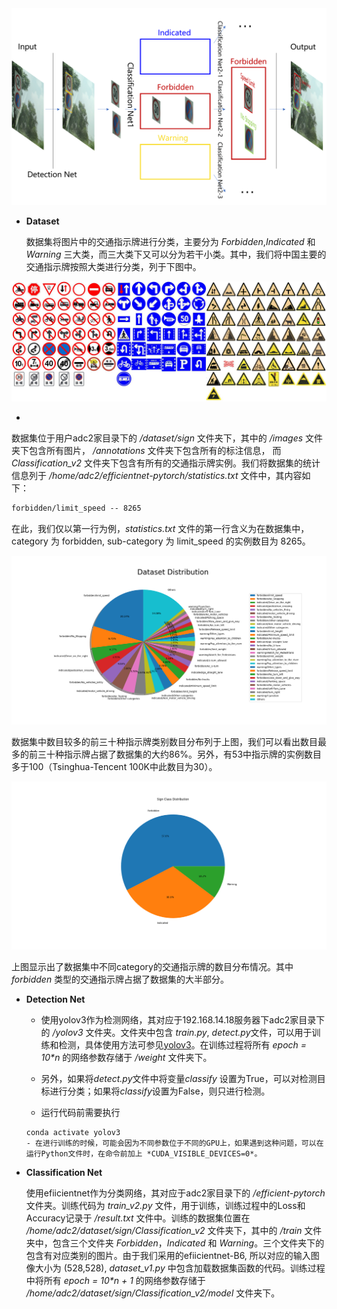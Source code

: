 <img src="./Images/Architecture.png" alt="Architecture" style="zoom:67%;" />

+ **Dataset**

  数据集将图片中的交通指示牌进行分类，主要分为 *Forbidden*,*Indicated* 和 *Warning* 三大类，而三大类下又可以分为若干小类。其中，我们将中国主要的交通指示牌按照大类进行分类，列于下图中。

![concate](./Images/concate.png)

+ 

  数据集位于用户adc2家目录下的 */dataset/sign* 文件夹下，其中的 */images* 文件夹下包含所有图片， */annotations* 文件夹下包含所有的标注信息， 而 *Classification_v2* 文件夹下包含有所有的交通指示牌实例。我们将数据集的统计信息列于 */home/adc2/efficientnet-pytorch/statistics.txt* 文件中，其内容如下：

  ``` txt
  forbidden/limit_speed -- 8265 
  ```

  在此，我们仅以第一行为例，*statistics.txt* 文件的第一行含义为在数据集中， category 为 forbidden, sub-category 为 limit_speed 的实例数目为 8265。

  

  

  

  ![dataset_distribution](./Images/dataset_distribution.png)

  数据集中数目较多的前三十种指示牌类别数目分布列于上图，我们可以看出数目最多的前三十种指示牌占据了数据集的大约86%。另外，有53中指示牌的实例数目多于100（Tsinghua-Tencent 100K中此数目为30）。

  ![dataset_distribution1](./Images/dataset_distribution1.png)

上图显示出了数据集中不同category的交通指示牌的数目分布情况。其中 *forbidden* 类型的交通指示牌占据了数据集的大半部分。

+ **Detection Net**

  - 使用yolov3作为检测网络，其对应于192.168.14.18服务器下adc2家目录下的 */yolov3* 文件夹。文件夹中包含 *train.py*, *detect.py*文件，可以用于训练和检测，具体使用方法可参见[yolov3](https://github.com/ultralytics/yolov3)。在训练过程将所有 *epoch = 10\*n* 的网络参数存储于 */weight* 文件夹下。

  - 另外，如果将*detect.py*文件中将变量*classify* 设置为True，可以对检测目标进行分类；如果将*classify*设置为False，则只进行检测。
  - 运行代码前需要执行
  ```shell
  conda activate yolov3
  - 在进行训练的时候，可能会因为不同参数位于不同的GPU上，如果遇到这种问题，可以在运行Python文件时，在命令前加上 *CUDA_VISIBLE_DEVICES=0*。

+ **Classification Net**

  使用efiicientnet作为分类网络，其对应于adc2家目录下的 */efficient-pytorch*文件夹。训练代码为 *train_v2.py* 文件，用于训练，训练过程中的Loss和Accuracy记录于 */result.txt* 文件中。训练的数据集位置在 */home/adc2/dataset/sign/Classification_v2* 文件夹下，其中的 */train* 文件夹中，包含三个文件夹 *Forbidden*，*Indicated* 和 *Warning*。三个文件夹下的包含有对应类别的图片。由于我们采用的efiicientnet-B6, 所以对应的输入图像大小为 (528,528), *dataset_v1.py* 中包含加载数据集函数的代码。训练过程中将所有 *epoch = 10\*n + 1* 的网络参数存储于 */home/adc2/dataset/sign/Classification_v2/model* 文件夹下。

